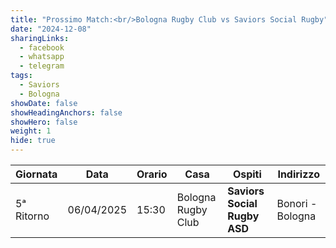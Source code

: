 ```yaml
---
title: "Prossimo Match:<br/>Bologna Rugby Club vs Saviors Social Rugby"
date: "2024-12-08"
sharingLinks:
  - facebook
  - whatsapp
  - telegram
tags:
  - Saviors
  - Bologna
showDate: false
showHeadingAnchors: false
showHero: false
weight: 1
hide: true
---
```


<!-- ![](./team.jpg) -->

| Giornata   | Data       | Orario | Casa               | Ospiti                       | Indirizzo        |
| ---------- | ---------- | ------ | ------------------ | ---------------------------- | ---------------- |
| 5ᵃ Ritorno | 06/04/2025 | 15:30  | Bologna Rugby Club | **Saviors Social Rugby ASD** | Bonori - Bologna |

<!-- ![](./featured.jpg) -->
